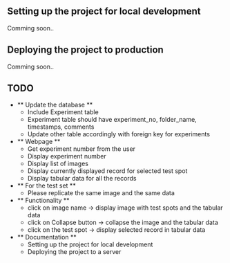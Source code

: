 ## Setting up the project for local development

Comming soon.. 

## Deploying the project to production 

Comming soon.. 

## TODO
* ** Update the database **
  * Include Experiment table
  * Experiment table should have experiment_no, folder_name, timestamps, comments
  * Update other table accordingly with foreign key for experiments
* ** Webpage **
  * Get experiment number from the user
  * Display experiment number
  * Display list of images
  * Display currently displayed record for selected test spot
  * Display tabular data for all the records
* ** For the test set **
  * Please replicate the same image and the same data  
* ** Functionality **
  * click on image name -> display image with test spots and the tabular data
  * click on Collapse button -> collapse the image and the tabular data
  * click on the test spot -> display selected record in tabular data
* ** Documentation **
  * Setting up the project for local development
  * Deploying the project to a server
